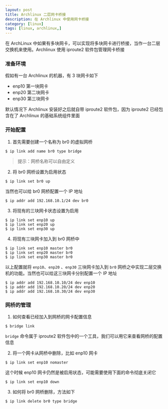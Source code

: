 ```yaml
---
layout: post
title: Archlinux 二层网卡桥接
description: 在 Archlinux 中使用网卡桥接
category: [linux]
tags: [linux, archlinux,]
---
```


在 ArchLinux 中如果有多块网卡，可以实现将多块网卡进行桥接，当作一台二层交换机来使用。Archlinux 使用 iproute2 软件包管理网卡桥接

### 准备环境

假如有一台 Archlinux 的机器，有 3 块网卡如下

* enp10 第一块网卡
* enp20 第二块网卡
* enp30 第三块网卡

默认情况下 Archlinux 安装好之后就自带 iproute2 软件包，因为 iproute2 已经包含在了 Archlinux 的基础系统组件里面

### 开始配置

1. 首先需要创建一个名称为 br0 的虚拟网桥

```
$ ip link add name br0 type bridge
```

> 提示：网桥名称可以自由定义

2. 将 br0 网桥设置为启用状态

```
$ ip link set br0 up
```

当然也可以给 br0 网桥配置一个 IP 地址

```
$ ip addr add 192.168.10.1/24 dev br0
```

3. 将现有的三块网卡状态设置为启用

```
$ ip link set enp10 up
$ ip link set enp20 up
$ ip link set enp30 up
```

4. 将现有三块网卡加入到 br0 网桥中

```
$ ip link set enp10 master br0
$ ip link set enp20 master br0
$ ip link set enp30 master br0
```

以上配置就将 `enp10`、`enp20` 、`enp30` 三块网卡加入到 `br0` 网桥之中实现二层交换机的功能。当然也可以给这三块网卡分别配置一个 IP 地址

```
$ ip addr add 192.168.10.10/24 dev enp10
$ ip addr add 192.168.10.20/24 dev enp20
$ ip addr add 192.168.10.30/24 dev enp30
```

### 网桥的管理

1. 如何查看已经加入到网桥的网卡配置信息

```
$ bridge link
```

`bridge` 命令属于 iproute2 软件包中的一个工具，我们可以用它来查看网桥的配置信息

2. 将一个网卡从网桥中删除，比如 enp10 网卡

```
$ ip link set enp10 nomaster
```

这个时候 enp10 网卡仍然是被启用状态，可能需要使用下面的命令彻底关闭它

```
$ ip link set enp10 down
```

3. 如何将 br0 网桥删除，方法如下

```
$ ip link delete br0 type bridge
```

